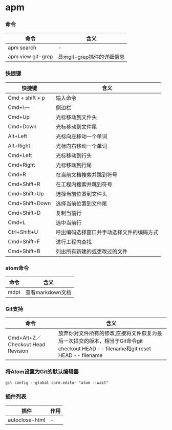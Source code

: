 # apm

### 命令
命令|含义
---|---
apm search|-
apm view git-grep|显示git-grep插件的详细信息

### 快捷键
快捷键|含义
---|---
Cmd + shift + p|输入命令
Cmd+\— | 侧边栏
Cmd+Up|光标移动到文件头
Cmd+Down|光标移动到文件尾
Alt+Left|光标向左移动一个单词
Alt+Right|光标向右移动一个单词
Cmd+Left|光标移动到行头
Cmd+Right|光标移动到行尾
Cmd+R|在当前文档搜索并跳到符号
Cmd+Shift+R|在工程内搜索并跳到符号
Cmd+Shift+Up|选择当前位置到文件头
Cmd+Shift+Down|选择当前位置到文件尾
Cmd+Shift+D|复制当前行
Cmd+L|选中当前行
Ctrl+Shift+U|呼出编码选择窗口并手动选择文件的编码方式
Cmd+Shift+F|进行工程内查找
Cmd+Shift+B|列出所有新建的或更改过的文件

### atom命令
命令|含义
---|---
mdpt|查看markdown文档

### Git支持
命令|含义
---|---
Cmd+Alt+Z／Checkout Head Revision|放弃你对文件所有的修改,直接将文件恢复为最后一次提交的版本，相当于Git命令git checkout HEAD -- filename和git reset HEAD -- filename

### 将Atom设置为Git的默认编辑器
```
git config --global core.editor "atom --wait"
```

### 插件列表
插件|作用
---|---
autoclose-html|-
